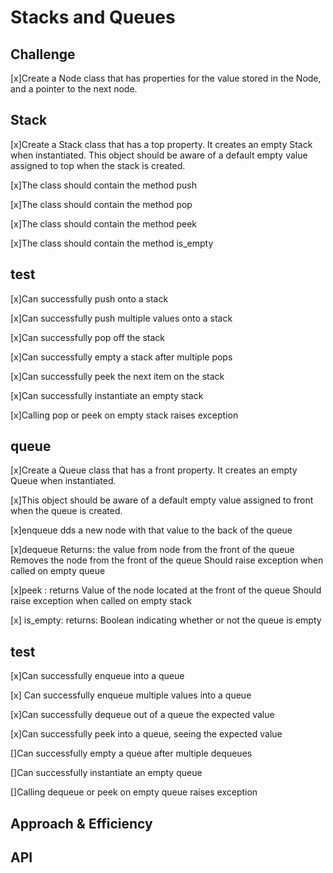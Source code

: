 
# Stacks and Queues
<!-- Short summary or background information -->
 

## Challenge
<!-- Description of the challenge -->
[x]Create a Node class that has properties for the value stored in the Node, and a pointer to the next node.

## Stack


[x]Create a Stack class that has a top property. It creates an empty Stack when instantiated.
This object should be aware of a default empty value assigned to top when the stack is created.

[x]The class should contain the method push

[x]The class should contain the method pop

[x]The class should contain the method peek

[x]The class should contain the method is_empty


## test ##
[x]Can successfully push onto a stack

[x]Can successfully push multiple values onto a stack

[x]Can successfully pop off the stack

[x]Can successfully empty a stack after multiple pops

[x]Can successfully peek the next item on the stack

[x]Can successfully instantiate an empty stack

[x]Calling pop or peek on empty stack raises exception


## queue

[x]Create a Queue class that has a front property. It creates an empty Queue when instantiated.

[x]This object should be aware of a default empty value assigned to front when the queue is created.

[x]enqueue dds a new node with that value to the back of the queue

[x]dequeue Returns: the value from node from the front of the queue Removes the node from the front of the queue
Should raise exception when called on empty queue

[x]peek : returns  Value of the node located at the front of the queue Should raise exception when called on empty stack

[x] is_empty: returns: Boolean indicating whether or not the queue is empty

## test ##


[x]Can successfully enqueue into a queue

[x] Can successfully enqueue multiple values into a queue

[x]Can successfully dequeue out of a queue the expected value

[x]Can successfully peek into a queue, seeing the expected value

[]Can successfully empty a queue after multiple dequeues

[]Can successfully instantiate an empty queue

[]Calling dequeue or peek on empty queue raises exception


## Approach & Efficiency
<!-- What approach did you take? Why? What is the Big O space/time for this approach? -->

## API
<!-- Description of each method publicly available to your Stack and Queue-->





